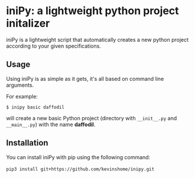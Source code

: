 # iniPy: a lightweight python project initalizer
iniPy is a lightweight script that automatically creates a new python project according to your given specifications.

## Usage
Using iniPy is as simple as it gets, it's all based on command line arguments.

For example:

`$ inipy basic daffodil`

will create a new basic Python project (directory with `__init__.py` and `__main__.py`) with the name __daffodil__.

## Installation
You can install iniPy with pip using the following command:<br/><br/>
`pip3 install git+https://github.com/kevinshome/inipy.git`
